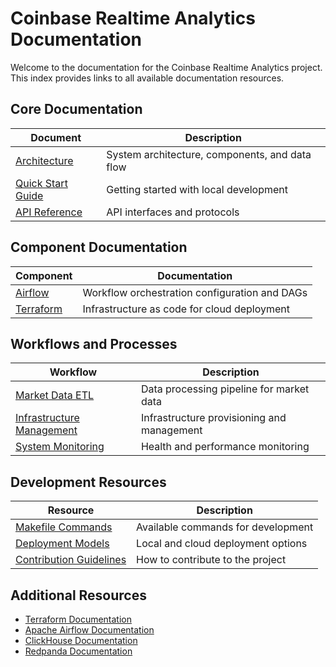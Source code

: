 # Coinbase Realtime Analytics Documentation

Welcome to the documentation for the Coinbase Realtime Analytics project. This index provides links to all available documentation resources.

## Core Documentation

| Document | Description |
|----------|-------------|
| [Architecture](architecture.md) | System architecture, components, and data flow |
| [Quick Start Guide](quick_start.md) | Getting started with local development |
| [API Reference](api_reference.md) | API interfaces and protocols |

## Component Documentation

| Component | Documentation |
|-----------|---------------|
| [Airflow](../docker/airflow/README.md) | Workflow orchestration configuration and DAGs |
| [Terraform](../terraform/README.md) | Infrastructure as code for cloud deployment |

## Workflows and Processes

| Workflow | Description |
|----------|-------------|
| [Market Data ETL](../orchestration/dags/market_data_etl.py) | Data processing pipeline for market data |
| [Infrastructure Management](../orchestration/dags/infrastructure_management.py) | Infrastructure provisioning and management |
| [System Monitoring](../orchestration/dags/system_monitoring.py) | Health and performance monitoring |

## Development Resources

| Resource | Description |
|----------|-------------|
| [Makefile Commands](quick_start.md#common-makefile-commands) | Available commands for development |
| [Deployment Models](architecture.md#deployment-models) | Local and cloud deployment options |
| [Contribution Guidelines](../README.MD#contribution) | How to contribute to the project |

## Additional Resources

- [Terraform Documentation](https://developer.hashicorp.com/terraform/docs)
- [Apache Airflow Documentation](https://airflow.apache.org/docs/)
- [ClickHouse Documentation](https://clickhouse.com/docs)
- [Redpanda Documentation](https://docs.redpanda.com/) 